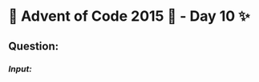 # :christmas_tree: Advent of Code 2015 :christmas_tree: - Day 10 :sparkles:
## Question: 
>
>
>

### *Input:*

>
>
>